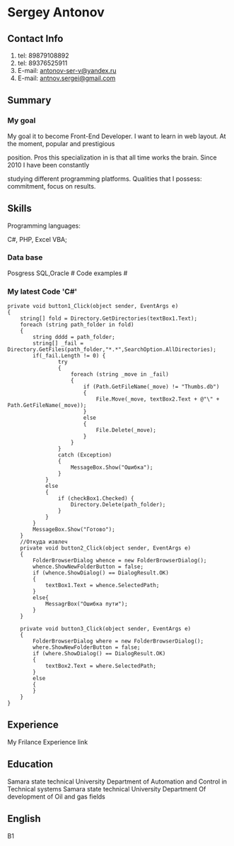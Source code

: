 # Sergey Antonov

## Contact Info

1. tel: 89879108892
2. tel: 89376525911
3. E-mail: antonov-ser-v@yandex.ru
4. E-mail: antnov.sergei@gmail.com

## Summary

### My goal

My goal it to become Front-End Developer. I want to learn in web layout. At the moment, popular and prestigious

position. Pros this specialization in is that all time works the brain. Since 2010 I have been constantly 

studying different programming platforms. Qualities that I possess: commitment, focus on results.

## Skills

Programming languages:

C#, PHP, Excel VBA;

### Data base

Posgress SQL,Oracle # Code examples #

### My latest Code 'C#'

```scharp
private void button1_Click(object sender, EventArgs e)
{
    string[] fold = Directory.GetDirectories(textBox1.Text);
    foreach (string path_folder in fold)
    {
        string dddd = path_folder;
        string[] _fail = Directory.GetFiles(path_folder,"*.*",SearchOption.AllDirectories);
        if(_fail.Length != 0) {
                try
                {
                    foreach (string _move in _fail)
                    {
                        if (Path.GetFileName(_move) != "Thumbs.db")
                        {
                            File.Move(_move, textBox2.Text + @"\" + Path.GetFileName(_move));
                        }
                        else
                        {
                            File.Delete(_move);
                        }
                    }
                }
                catch (Exception)
                {
                    MessageBox.Show("Ошибка");  
                }
            }
            else
            {
                if (checkBox1.Checked) {
                    Directory.Delete(path_folder);
                }
            }
        }
        MessageBox.Show("Готово");
    }
    //Откуда извлеч
    private void button2_Click(object sender, EventArgs e)
    {
        FolderBrowserDialog whence = new FolderBrowserDialog();
        whence.ShowNewFolderButton = false;
        if (whence.ShowDialog() == DialogResult.OK)
        {
            textBox1.Text = whence.SelectedPath;
        }
        else{
            MessagrBox("Ошибка пути");
        }
    }

    private void button3_Click(object sender, EventArgs e)
    {
        FolderBrowserDialog where = new FolderBrowserDialog();
        where.ShowNewFolderButton = false;
        if (where.ShowDialog() == DialogResult.OK)
        {
            textBox2.Text = where.SelectedPath;
        }
        else
        {
        }
    }
}
```

## Experience

My Frilance Experience link

## Education

Samara state technical University
Department of Automation and Control in Technical systems
Samara state technical University
Department Of development of Oil and gas fields

## English

B1
